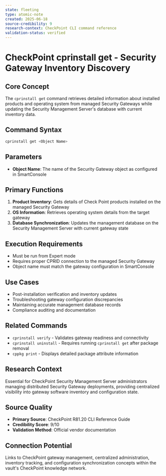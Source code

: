 ```yaml
---
state: fleeting
type: atomic-note
created: 2025-06-18
source-credibility: 9
research-context: CheckPoint CLI command reference
validation-status: verified
---
```


# CheckPoint cprinstall get - Security Gateway Inventory Discovery

## Core Concept
The `cprinstall get` command retrieves detailed information about installed products and operating system from managed Security Gateways while updating the Security Management Server's database with current inventory data.

## Command Syntax
```bash
cprinstall get <Object Name>
```

## Parameters
- **Object Name**: The name of the Security Gateway object as configured in SmartConsole

## Primary Functions
1. **Product Inventory**: Gets details of Check Point products installed on the managed Security Gateway
2. **OS Information**: Retrieves operating system details from the target gateway
3. **Database Synchronization**: Updates the management database on the Security Management Server with current gateway state

## Execution Requirements
- Must be run from Expert mode
- Requires proper CPRID connection to the managed Security Gateway
- Object name must match the gateway configuration in SmartConsole

## Use Cases
- Post-installation verification and inventory updates
- Troubleshooting gateway configuration discrepancies
- Maintaining accurate management database records
- Compliance auditing and documentation

## Related Commands
- `cprinstall verify` - Validates gateway readiness and connectivity
- `cprinstall uninstall` - Requires running `cprinstall get` after package removal
- `cppkg print` - Displays detailed package attribute information

## Research Context
Essential for CheckPoint Security Management Server administrators managing distributed Security Gateway deployments, providing centralized visibility into gateway software inventory and configuration state.

## Source Quality
- **Primary Source**: CheckPoint R81.20 CLI Reference Guide
- **Credibility Score**: 9/10
- **Validation Method**: Official vendor documentation

## Connection Potential
Links to CheckPoint gateway management, centralized administration, inventory tracking, and configuration synchronization concepts within the vault's CheckPoint knowledge network.